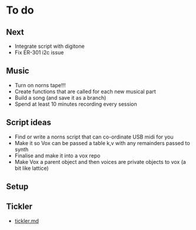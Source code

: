 # To do

## Next
- Integrate script with digitone
- Fix ER-301 i2c issue

## Music
- Turn on norns tape!!!
- Create functions that are called for each new musical part
- Build a song (and save it as a branch)
- Spend at least 10 minutes recording every session

## Script ideas
- Find or write a norns script that can co-ordinate USB midi for you
- Make it so Vox can be passed a table k,v with any remainders passed to synth
- Finalise and make it into a vox repo
- Make Vox a parent object and then voices are private objects to vox (a bit like lattice) 

## Setup


## Tickler
- [tickler.md](../main/tickler.md)
